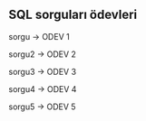 ## SQL sorguları ödevleri

sorgu  -> ODEV 1

sorgu2 -> ODEV 2

sorgu3 -> ODEV 3

sorgu4 -> ODEV 4

sorgu5 -> ODEV 5
